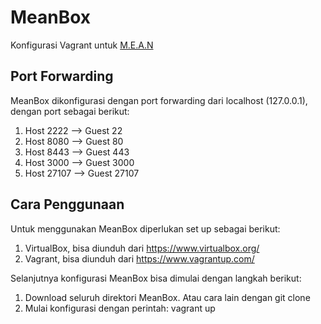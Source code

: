 # MeanBox
Konfigurasi Vagrant untuk [M.E.A.N](https://mean.io)

## Port Forwarding
MeanBox dikonfigurasi dengan port forwarding dari localhost (127.0.0.1), dengan port sebagai berikut:
1. Host 2222 --> Guest 22
2. Host 8080 --> Guest 80
3. Host 8443 --> Guest 443
4. Host 3000 --> Guest 3000
5. Host 27107 --> Guest 27107

## Cara Penggunaan
Untuk menggunakan MeanBox diperlukan set up sebagai berikut:
1. VirtualBox, bisa diunduh dari <https://www.virtualbox.org/>
2. Vagrant, bisa diunduh dari <https://www.vagrantup.com/>

Selanjutnya konfigurasi MeanBox bisa dimulai dengan langkah berikut:
1. Download seluruh direktori MeanBox. Atau cara lain dengan git clone
2. Mulai konfigurasi dengan perintah: vagrant up
